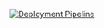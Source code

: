 [![Deployment Pipeline](https://github.com/iangelmanuel/ai-assistant/actions/workflows/pipeline.yml/badge.svg)](https://github.com/iangelmanuel/ai-assistant/actions/workflows/pipeline.yml)
